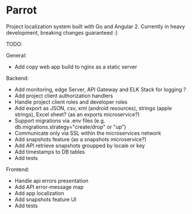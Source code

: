 # Parrot
Project localization system built with Go and Angular 2.
Currently in heavy development, breaking changes guaranteed :)

TODO:

General:
- Add copy web app build to nginx as a static server

Backend:
- Add monitoring, edge Server, API Gateway and ELK Stack for logging ?
- Add project client authorization handlers
- Handle project client roles and developer roles
- Add export as JSON, csv, xml (android resources), strings (apple strings), Excel sheet? (as an exports microservice?)
- Support migrations via .env files (e.g. db.migrations.strategy="create/drop" or "up")
- Communicate only via SSL within the microservices network
- Add snapshots feature (as a snapshots microservice?)
- Add API retrieve snapshots groupped by locale or key
- Add timestamps to DB tables
- Add tests

Frontend:
- Handle api errors presentation
- Add API error-message map
- Add app localization
- Add snapshots feature UI
- Add tests

